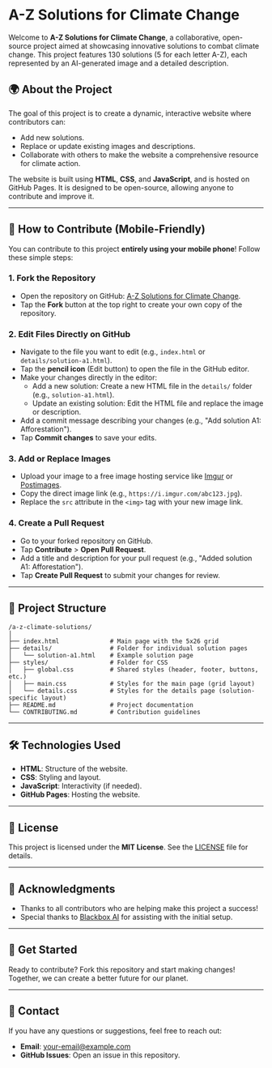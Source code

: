 # A-Z Solutions for Climate Change

Welcome to **A-Z Solutions for Climate Change**, a collaborative, open-source project aimed at showcasing innovative solutions to combat climate change. This project features 130 solutions (5 for each letter A-Z), each represented by an AI-generated image and a detailed description.

## 🌍 About the Project
The goal of this project is to create a dynamic, interactive website where contributors can:
- Add new solutions.
- Replace or update existing images and descriptions.
- Collaborate with others to make the website a comprehensive resource for climate action.

The website is built using **HTML**, **CSS**, and **JavaScript**, and is hosted on GitHub Pages. It is designed to be open-source, allowing anyone to contribute and improve it.

---

## 📱 How to Contribute (Mobile-Friendly)
You can contribute to this project **entirely using your mobile phone**! Follow these simple steps:

### 1. **Fork the Repository**
- Open the repository on GitHub: [A-Z Solutions for Climate Change](https://github.com/your-username/a-z-climate-solutions).
- Tap the **Fork** button at the top right to create your own copy of the repository.

### 2. **Edit Files Directly on GitHub**
- Navigate to the file you want to edit (e.g., `index.html` or `details/solution-a1.html`).
- Tap the **pencil icon** (Edit button) to open the file in the GitHub editor.
- Make your changes directly in the editor:
  - Add a new solution: Create a new HTML file in the `details/` folder (e.g., `solution-a1.html`).
  - Update an existing solution: Edit the HTML file and replace the image or description.
- Add a commit message describing your changes (e.g., "Add solution A1: Afforestation").
- Tap **Commit changes** to save your edits.

### 3. **Add or Replace Images**
- Upload your image to a free image hosting service like [Imgur](https://imgur.com/) or [Postimages](https://postimages.org/).
- Copy the direct image link (e.g., `https://i.imgur.com/abc123.jpg`).
- Replace the `src` attribute in the `<img>` tag with your new image link.

### 4. **Create a Pull Request**
- Go to your forked repository on GitHub.
- Tap **Contribute** > **Open Pull Request**.
- Add a title and description for your pull request (e.g., "Added solution A1: Afforestation").
- Tap **Create Pull Request** to submit your changes for review.

---

## 📂 Project Structure
```
/a-z-climate-solutions/
│
├── index.html              # Main page with the 5x26 grid
├── details/                # Folder for individual solution pages
│   └── solution-a1.html    # Example solution page
├── styles/                 # Folder for CSS
│   ├── global.css          # Shared styles (header, footer, buttons, etc.)
│   ├── main.css            # Styles for the main page (grid layout)
│   └── details.css         # Styles for the details page (solution-specific layout)
├── README.md               # Project documentation
└── CONTRIBUTING.md         # Contribution guidelines
```

---

## 🛠️ Technologies Used
- **HTML**: Structure of the website.
- **CSS**: Styling and layout.
- **JavaScript**: Interactivity (if needed).
- **GitHub Pages**: Hosting the website.

---

## 📜 License
This project is licensed under the **MIT License**. See the [LICENSE](LICENSE) file for details.

---

## 🙏 Acknowledgments
- Thanks to all contributors who are helping make this project a success!
- Special thanks to [Blackbox AI](https://blackbox.ai) for assisting with the initial setup.

---

## 🌟 Get Started
Ready to contribute? Fork this repository and start making changes! Together, we can create a better future for our planet.

---

## 📧 Contact
If you have any questions or suggestions, feel free to reach out:
- **Email**: your-email@example.com
- **GitHub Issues**: Open an issue in this repository.
```
